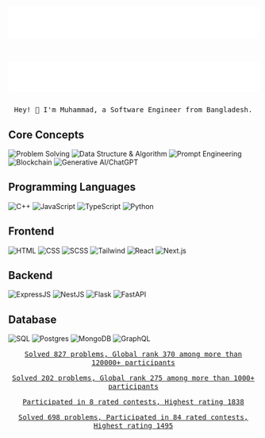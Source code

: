 <h1 align="center">
  <img src="https://raw.githubusercontent.com/akrabulislam/akrabulislam/main/name.svg" alt="Muhammad Akrabul Islam" />
</h1>

<h1 align="center">
  <img src="https://raw.githubusercontent.com/akrabulislam/akrabulislam/main/name.svg" alt="Muhammad Akrabul Islam" />
</h1>

<p align="center">
  <samp>Hey! 👋 I'm Muhammad, a Software Engineer from Bangladesh.</samp>
</p>

## Core Concepts

<img alt="Problem Solving" src="https://img.shields.io/badge/-Problem%20Solving-FF4500?style=for-the-badge" />
<img alt="Data Structure & Algorithm" src="https://img.shields.io/badge/-Data%20Structure%20%26%20Algorithm-008000?style=for-the-badge" />
<img alt="Prompt Engineering" src="https://img.shields.io/badge/-Prompt%20Engineering-FF6E21?style=for-the-badge" />
<img alt="Blockchain" src="https://img.shields.io/badge/-Blockchain-9932CC?style=for-the-badge" />
<img alt="Generative AI/ChatGPT" src="https://img.shields.io/badge/-Generative%20AI%2FChatGPT-008080?style=for-the-badge" />

## Programming Languages

<img alt="C++" src="https://img.shields.io/badge/-C%2B%2B-00599C?style=for-the-badge" />
<img alt="JavaScript" src="https://img.shields.io/badge/-JavaScript-F7DF1E?style=for-the-badge" />
<img alt="TypeScript" src="https://img.shields.io/badge/-TypeScript-007ACC?style=for-the-badge" />
<img alt="Python" src="https://img.shields.io/badge/-Python-3776AB?style=for-the-badge" />

## Frontend

<img alt="HTML" src="https://img.shields.io/badge/-HTML-E34F26?style=for-the-badge" />
<img alt="CSS" src="https://img.shields.io/badge/-CSS-1572B6?style=for-the-badge" />
<img alt="SCSS" src="https://img.shields.io/badge/-SCSS-CC6699?style=for-the-badge" />
<img alt="Tailwind" src="https://img.shields.io/badge/-Tailwind-38B2AC?style=for-the-badge" />
<img alt="React" src="https://img.shields.io/badge/-React-61DAFB?style=for-the-badge" />
<img alt="Next.js" src="https://img.shields.io/badge/-Next.js-000000?style=for-the-badge" />

## Backend

<img alt="ExpressJS" src="https://img.shields.io/badge/-ExpressJS-000000?style=for-the-badge" />
<img alt="NestJS" src="https://img.shields.io/badge/-NestJS-ea2845?style=for-the-badge" />
<img alt="Flask" src="https://img.shields.io/badge/-Flask-000000?style=for-the-badge" />
<img alt="FastAPI" src="https://img.shields.io/badge/-FastAPI-009688?style=for-the-badge" />

## Database

<img alt="SQL" src="https://img.shields.io/badge/-SQL-FFD700?style=for-the-badge" />
<img alt="Postgres" src="https://img.shields.io/badge/-Postgres-4169E1?style=for-the-badge" />
<img alt="MongoDB" src="https://img.shields.io/badge/-MongoDB-13aa52?style=for-the-badge" />
<img alt="GraphQL" src="https://img.shields.io/badge/-GraphQL-E10098?style=for-the-badge" />


<p align="center">
  <a href="https://uhunt.onlinejudge.org/id/867156"><samp>Solved 827 problems, Global rank 370 among more than 120000+ participants</samp></a>
</p>

<p align="center">
  <a href="https://lightoj.com/user/akrabulislam"><samp>Solved 202 problems, Global rank 275 among more than 1000+ participants</samp></a>
</p>

<p align="center">
  <a href="https://www.codechef.com/users/darkdreamofmy1"><samp>Participated in 8 rated contests, Highest rating 1838</samp></a>
</p>

<p align="center">
  <a href="https://codeforces.com/profile/_I_am_back_"><samp>Solved 698 problems, Participated in 84 rated contests, Highest rating 1495</samp></a>
</p>

